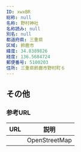 ```yaml
---
ID: xwxBR
総称: null
名称: 野村神社
名称読み: null
別名: null
都道府県: 三重県
区域: 鈴鹿市
緯度: 34.8389826
経度: 136.5684724
郵便番号: 5100203
住所: 三重県鈴鹿市野村町６
---
```


## その他

### 参考URL

| URL | 説明          |
| --- | ------------- |
|     | OpenStreetMap |
